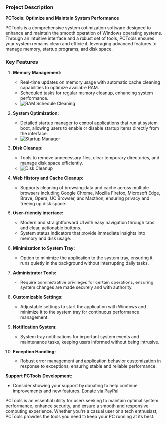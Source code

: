 
### Project Description

**PCTools: Optimize and Maintain System Performance**

PCTools is a comprehensive system optimization software designed to enhance and maintain the smooth operation of Windows operating systems. Through an intuitive interface and a robust set of tools, PCTools ensures your system remains clean and efficient, leveraging advanced features to manage memory, startup programs, and disk space.

### Key Features

1. **Memory Management:**
   - Real-time updates on memory usage with automatic cache cleaning capabilities to optimize available RAM.
   - Scheduled tasks for regular memory cleanup, enhancing system performance.
   - ![RAM Schedule Cleaning](https://pbs.twimg.com/media/Gew7KU_WcAA5O_C?format=png&name=900x900)

2. **System Optimization:**
   - Detailed startup manager to control applications that run at system boot, allowing users to enable or disable startup items directly from the interface.
   - ![Startup Manager](https://pbs.twimg.com/media/Gew8SFqXoAAmy3H?format=png&name=900x900)

3. **Disk Cleanup:**
   - Tools to remove unnecessary files, clear temporary directories, and manage disk space efficiently.
   - ![Disk Cleanup](https://pbs.twimg.com/media/Gew8rZkWoAAas5e?format=png&name=small)

4. **Web History and Cache Cleanup:**
   - Supports cleaning of browsing data and cache across multiple browsers including Google Chrome, Mozilla Firefox, Microsoft Edge, Brave, Opera, UC Browser, and Maxthon, ensuring privacy and freeing up disk space.

5. **User-friendly Interface:**
   - Modern and straightforward UI with easy navigation through tabs and clear, actionable buttons.
   - System status indicators that provide immediate insights into memory and disk usage.

6. **Minimization to System Tray:**
   - Option to minimize the application to the system tray, ensuring it runs quietly in the background without interrupting daily tasks.

7. **Administrator Tools:**
   - Require administrative privileges for certain operations, ensuring system changes are made securely and with authority.

8. **Customizable Settings:**
   - Adjustable settings to start the application with Windows and minimize it to the system tray for continuous performance management.

9. **Notification System:**
   - System tray notifications for important system events and maintenance tasks, keeping users informed without being intrusive.

10. **Exception Handling:**
    - Robust error management and application behavior customization in response to exceptions, ensuring stable and reliable performance.

**Support PCTools Development:**
- Consider showing your support by donating to help continue improvements and new features. [Donate via PayPal](https://paypal.me/esajsa?country.x=SA&locale.x=en_US)

PCTools is an essential utility for users seeking to maintain optimal system performance, enhance security, and ensure a smooth and responsive computing experience. Whether you're a casual user or a tech enthusiast, PCTools provides the tools you need to keep your PC running at its best.
